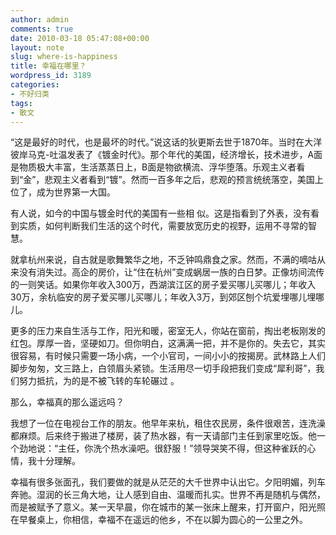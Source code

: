 ```yaml
---
author: admin
comments: true
date: 2010-03-18 05:47:08+00:00
layout: note
slug: where-is-happiness
title: 幸福在哪里？
wordpress_id: 3189
categories:
- 不好归类
tags:
- 散文
---
```


“这是最好的时代，也是最坏的时代。”说这话的狄更斯去世于1870年。当时在大洋彼岸马克-吐温发表了《镀金时代》。那个年代的美国，经济增长，技术进步，A面是物质极大丰富，生活蒸蒸日上，B面是物欲横流、浮华堕落。乐观主义者看到“金”，悲观主义者看到“镀”。然而一百多年之后，悲观的预言统统落空，美国上位了，成为世界第一大国。

有人说，如今的中国与镀金时代的美国有一些相 似。这是指看到了外表，没有看到实质，如何判断我们生活的这个时代，需要放宽历史的视野，运用不寻常的智慧。

就拿杭州来说，自古就是歌舞繁华之地，不乏钟鸣鼎食之家。然而，不满的嘀咕从来没有消失过。高企的房价，让“住在杭州”变成蜗居一族的白日梦。正像坊间流传的一则笑话。如果你年收入300万，西湖滨江区的房子爱买哪儿买哪儿；年收入30万，余杭临安的房子爱买哪儿买哪儿；年收入3万，到郊区刨个坑爱埋哪儿埋哪儿。

更多的压力来自生活与工作，阳光和暖，密室无人，你站在窗前，掏出老板刚发的红包。厚厚一沓，坚硬如刀。但你明白，这满满一把，并不是你的。失去它，其实很容易，有时候只需要一场小病，一个小官司，一间小小的按揭房。武林路上人们脚步匆匆，文三路上，白领眉头紧锁。生活用尽一切手段把我们变成“犀利哥”，我们努力抵抗，为的是不被飞转的车轮碾过 。

那么，幸福真的那么遥远吗？

我想了一位在电视台工作的朋友。他早年来杭，租住农民房，条件很艰苦，连洗澡都麻烦。后来终于搬进了楼房，装了热水器，有一天请部门主任到家里吃饭。他一个劲地说：“主任，你洗个热水澡吧。很舒服！”领导哭笑不得，但这种雀跃的心情，我十分理解。

幸福有很多张面孔，我们要做的就是从茫茫的大千世界中认出它。夕阳明媚，列车奔驰。湿润的长三角大地，让人感到自由、温暖而扎实。世界不再是随机与偶然，而是被赋予了意义。某一天早晨，你在城市的某一张床上醒来，打开窗户，阳光照在早餐桌上，你相信，幸福不在遥远的他乡，不在以脚为圆心的一公里之外。
